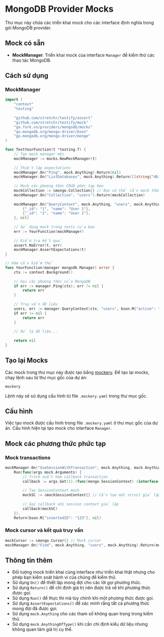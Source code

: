 # MongoDB Provider Mocks

Thư mục này chứa các triển khai mock cho các interface định nghĩa trong gói MongoDB provider.

## Mock có sẵn

- **MockManager**: Triển khai mock của interface `Manager` để kiểm thử các thao tác MongoDB.

## Cách sử dụng

### MockManager

```go
import (
    "context"
    "testing"
    
    "github.com/stretchr/testify/assert"
    "github.com/stretchr/testify/mock"
    "go.fork.vn/providers/mongodb/mocks"
    "go.mongodb.org/mongo-driver/bson"
    "go.mongodb.org/mongo-driver/mongo"
)

func TestYourFunction(t *testing.T) {
    // Tạo mock manager mới
    mockManager := mocks.NewMockManager(t)
    
    // Thiết lập expectations
    mockManager.On("Ping", mock.Anything).Return(nil)
    mockManager.On("ListDatabases", mock.Anything).Return([]string{"db1", "db2"}, nil)
    
    // Mock các phương thức CRUD phức tạp hơn
    mockCollection := &mongo.Collection{} // Bạn có thể cần mock thêm cho đối tượng này
    mockManager.On("Collection", "users").Return(mockCollection)
    
    mockManager.On("QueryContext", mock.Anything, "users", mock.Anything).Return([]bson.M{
        {"_id": "1", "name": "User 1"},
        {"_id": "2", "name": "User 2"},
    }, nil)
    
    // Sử dụng mock trong tests của bạn
    err := YourFunction(mockManager)
    
    // Kiểm tra kết quả
    assert.NoError(t, err)
    mockManager.AssertExpectations(t)
}

// Hàm cần kiểm thử
func YourFunction(manager mongodb.Manager) error {
    ctx := context.Background()
    
    // Gọi các phương thức của MongoDB
    if err := manager.Ping(ctx); err != nil {
        return err
    }
    
    // Truy vấn dữ liệu
    users, err := manager.QueryContext(ctx, "users", bson.M{"active": true})
    if err != nil {
        return err
    }
    
    // Xử lý dữ liệu...
    
    return nil
}
```

## Tạo lại Mocks

Các mock trong thư mục này được tạo bằng [mockery](https://github.com/vektra/mockery).
Để tạo lại mocks, chạy lệnh sau từ thư mục gốc của dự án:

```bash
mockery
```

Lệnh này sẽ sử dụng cấu hình từ file `.mockery.yaml` trong thư mục gốc.

## Cấu hình

Việc tạo mock được cấu hình trong file `.mockery.yaml` ở thư mục gốc của dự án.
Cấu hình hiện tại tạo mock cho interface `Manager`.

## Mock các phương thức phức tạp

### Mock transactions

```go
mockManager.On("UseSessionWithTransaction", mock.Anything, mock.AnythingOfType("func(mongo.SessionContext) (interface{}, error)")).
    Run(func(args mock.Arguments) {
        // Trích xuất hàm callback transaction
        callback := args.Get(1).(func(mongo.SessionContext) (interface{}, error))
        
        // Tạo SessionContext mock
        mockSC := &mockSessionContext{} // Cần tạo một struct giả lập SessionContext
        
        // Gọi callback với session context giả lập
        callback(mockSC)
    }).
    Return(bson.M{"insertedID": "123"}, nil)
```

### Mock cursor và kết quả truy vấn

```go
mockCursor := &mongo.Cursor{} // Mock cursor
mockManager.On("Find", mock.Anything, "users", mock.Anything).Return(mockCursor, nil)
```

## Thông tin thêm

- Đối tượng mock triển khai cùng interface như triển khai thật nhưng cho phép bạn kiểm soát hành vi của chúng để kiểm thử.
- Sử dụng `On()` để thiết lập mong đợi cho các lời gọi phương thức.
- Sử dụng `Return()` để chỉ định giá trị nên được trả về khi phương thức được gọi.
- Sử dụng `Run()` để thực thi mã tùy chỉnh khi một phương thức được gọi.
- Sử dụng `AssertExpectations()` để xác minh rằng tất cả phương thức mong đợi đã được gọi.
- Sử dụng `mock.Anything` cho các tham số không quan trọng trong kiểm thử.
- Sử dụng `mock.AnythingOfType()` khi cần chỉ định kiểu dữ liệu nhưng không quan tâm giá trị cụ thể.

